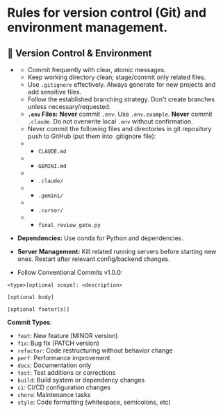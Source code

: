 # Rules for version control (Git) and environment management.

## 🌳 Version Control & Environment

*   **<GIT>**
    *   Commit frequently with clear, atomic messages.
    *   Keep working directory clean; stage/commit only related files.
    *   Use `.gitignore` effectively. Always generate for new projects and add sensitive files.
    *   Follow the established branching strategy. Don't create branches unless necessary/requested.
    *   **`.env` Files:** **Never** commit `.env`. Use `.env.example`. **Never** commit `.claude`. Do not overwrite local `.env` without confirmation.
    *   Never commit the following files and directories in git repository push to GitHub (put them into .gitignore file):
    *  * `CLAUDE.md`
    *  * `GEMINI.md`
    *  * `.claude/`
    *  * `.gemini/`
    *  * `.cursor/`
    *  * `final_review_gate.py`
*   **Dependencies:** Use conda for Python and dependencies.
*   **Server Management:** Kill related running servers before starting new ones. Restart after relevant config/backend changes.

* Follow Conventional Commits v1.0.0:

```
<type>[optional scope]: <description>

[optional body]

[optional footer(s)]
```

**Commit Types**:
- `feat`: New feature (MINOR version)
- `fix`: Bug fix (PATCH version)
- `refactor`: Code restructuring without behavior change
- `perf`: Performance improvement
- `docs`: Documentation only
- `test`: Test additions or corrections
- `build`: Build system or dependency changes
- `ci`: CI/CD configuration changes
- `chore`: Maintenance tasks
- `style`: Code formatting (whitespace, semicolons, etc)
